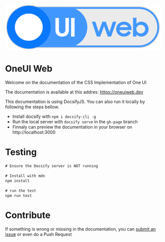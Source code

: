 ![One UI Web](_media/logo.png "One UI Web")

# OneUI Web
Welcome on the documentation of the CSS Implementation of One UI 

The documentation is available at this addres: https://oneuiweb.dev

This documentation is using DocsifyJS. You can also run it locally by following the steps bellow.

- Install docsify with `npm i docsify-cli -g`
- Run the local server with `docsify serve` in the `gh-page` branch
- Finnaly can preview the documentation in your browser on http://localhost:3000


# Testing

```
# Ensure the Docsify server is NOT running

# Install with mdn
npm install

# run the test
npm run test
```

# Contribute

If something is wrong or missing in the documentation, you can [submit an issue](https://github.com/SamsungInternet/OneUI-Web/issues) or even do a Push Request
